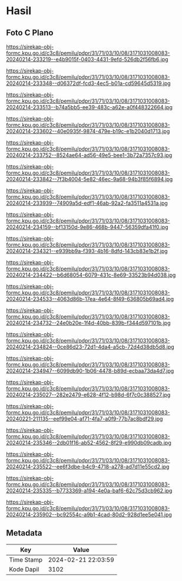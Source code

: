 # Hasil

## Foto C Plano

https://sirekap-obj-formc.kpu.go.id/c3c8/pemilu/pdpr/31/71/03/10/08/3171031008083-20240214-233219--e4b9015f-0403-4431-9efd-526db2f56fb6.jpg

https://sirekap-obj-formc.kpu.go.id/c3c8/pemilu/pdpr/31/71/03/10/08/3171031008083-20240214-233348--d06372df-fcd3-4ec5-b01a-cd59645d5319.jpg

https://sirekap-obj-formc.kpu.go.id/c3c8/pemilu/pdpr/31/71/03/10/08/3171031008083-20240214-233513--b74a5bb5-ee39-483c-a62e-a0f448322664.jpg

https://sirekap-obj-formc.kpu.go.id/c3c8/pemilu/pdpr/31/71/03/10/08/3171031008083-20240214-233602--40e0935f-9874-479e-b19c-e1b2040d1713.jpg

https://sirekap-obj-formc.kpu.go.id/c3c8/pemilu/pdpr/31/71/03/10/08/3171031008083-20240214-233752--8524ae64-ad56-49e5-bee1-3b72a7357c93.jpg

https://sirekap-obj-formc.kpu.go.id/c3c8/pemilu/pdpr/31/71/03/10/08/3171031008083-20240214-233842--7f3b4004-5e82-46ec-9a68-94b3f85f6894.jpg

https://sirekap-obj-formc.kpu.go.id/c3c8/pemilu/pdpr/31/71/03/10/08/3171031008083-20240214-233939--74909a5d-edf1-46ab-92a2-fa3511a4531a.jpg

https://sirekap-obj-formc.kpu.go.id/c3c8/pemilu/pdpr/31/71/03/10/08/3171031008083-20240214-234159--bf13150d-9e86-468b-9447-56359dfa41f0.jpg

https://sirekap-obj-formc.kpu.go.id/c3c8/pemilu/pdpr/31/71/03/10/08/3171031008083-20240214-234321--e939bb9a-f393-4b16-8dfd-143cb83e1b2f.jpg

https://sirekap-obj-formc.kpu.go.id/c3c8/pemilu/pdpr/31/71/03/10/08/3171031008083-20240214-234422--b6d68054-6079-431c-8e69-33523b94d038.jpg

https://sirekap-obj-formc.kpu.go.id/c3c8/pemilu/pdpr/31/71/03/10/08/3171031008083-20240214-234533--4063d86b-17ea-4e64-8f49-636805b69ad4.jpg

https://sirekap-obj-formc.kpu.go.id/c3c8/pemilu/pdpr/31/71/03/10/08/3171031008083-20240214-234732--24e0b20e-1f4d-40bb-839b-f344d597101b.jpg

https://sirekap-obj-formc.kpu.go.id/c3c8/pemilu/pdpr/31/71/03/10/08/3171031008083-20240214-234824--0ce86d23-72d1-4da4-a5cb-72d4d38db5d8.jpg

https://sirekap-obj-formc.kpu.go.id/c3c8/pemilu/pdpr/31/71/03/10/08/3171031008083-20240214-234947--6099db90-1b06-4478-b89d-ecbaa73da4d7.jpg

https://sirekap-obj-formc.kpu.go.id/c3c8/pemilu/pdpr/31/71/03/10/08/3171031008083-20240214-235027--282e2479-e628-4f12-b98d-6f7c0c388527.jpg

https://sirekap-obj-formc.kpu.go.id/c3c8/pemilu/pdpr/31/71/03/10/08/3171031008083-20240221-211135--eef99e04-af71-4fa7-a0f9-77b7ac8bdf29.jpg

https://sirekap-obj-formc.kpu.go.id/c3c8/pemilu/pdpr/31/71/03/10/08/3171031008083-20240214-235346--2db01f16-ab52-4562-8f29-e990db09cadb.jpg

https://sirekap-obj-formc.kpu.go.id/c3c8/pemilu/pdpr/31/71/03/10/08/3171031008083-20240214-235522--ee6f3dbe-b4c9-4718-a278-ad7d11e55cd2.jpg

https://sirekap-obj-formc.kpu.go.id/c3c8/pemilu/pdpr/31/71/03/10/08/3171031008083-20240214-235335--b7733369-a194-4e0a-baf6-62c75d3cb962.jpg

https://sirekap-obj-formc.kpu.go.id/c3c8/pemilu/pdpr/31/71/03/10/08/3171031008083-20240214-235902--bc92554c-a9b1-4cad-80d2-928d1ee5e041.jpg


## Metadata

| Key        | Value               |
| ---------- | ------------------- |
| Time Stamp | 2024-02-21 22:03:59 |
| Kode Dapil | 3102                |



